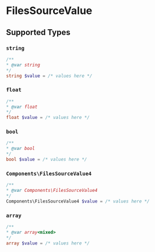 # FilesSourceValue


## Supported Types

### `string`

```php
/**
* @var string
*/
string $value = /* values here */
```

### `float`

```php
/**
* @var float
*/
float $value = /* values here */
```

### `bool`

```php
/**
* @var bool
*/
bool $value = /* values here */
```

### `Components\FilesSourceValue4`

```php
/**
* @var Components\FilesSourceValue4
*/
Components\FilesSourceValue4 $value = /* values here */
```

### `array`

```php
/**
* @var array<mixed>
*/
array $value = /* values here */
```

